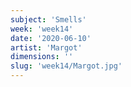 ```yaml
---
subject: 'Smells'
week: 'week14'
date: '2020-06-10'
artist: 'Margot'
dimensions: ''
slug: 'week14/Margot.jpg'
---
```

